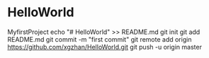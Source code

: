 # HelloWorld
MyfirstProject
echo "# HelloWorld" >> README.md
git init
git add README.md
git commit -m "first commit"
git remote add origin https://github.com/xgzhan/HelloWorld.git
git push -u origin master

